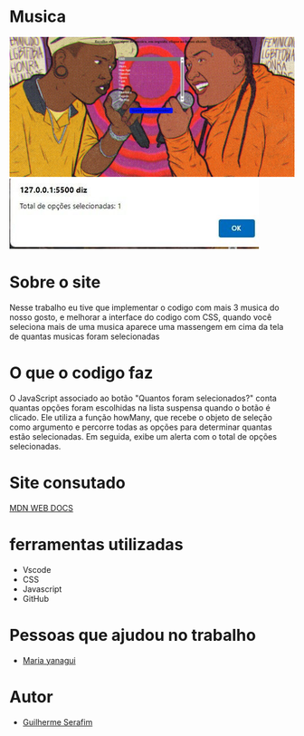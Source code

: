 # Musica
![teladelogin](musica.jpeg)
![teladelogin](whatss.jpg)

# Sobre o site
Nesse trabalho eu tive que implementar o codigo com mais 3 musica do nosso gosto, e melhorar a interface do codigo com CSS, quando você seleciona mais de uma musica aparece uma massengem em cima da tela de quantas musicas foram selecionadas

# O que o codigo faz
 O JavaScript associado ao botão "Quantos foram selecionados?" conta quantas opções foram escolhidas na lista suspensa quando o botão é clicado. Ele utiliza a função howMany, que recebe o objeto de seleção como argumento e percorre todas as opções para determinar quantas estão selecionadas. Em seguida, exibe um alerta com o total de opções selecionadas.

 # Site consutado
 [MDN WEB DOCS](https://developer.mozilla.org/pt-BR/docs/Web/JavaScript/Guide/Control_flow_and_error_handling) 

 # ferramentas utilizadas 
 * Vscode
 * CSS
 * Javascript
 * GitHub

# Pessoas que ajudou no trabalho 
* [Maria yanagui]( https://github.com/mariayanagui)

# Autor
* [Guilherme Serafim](https://github.com/Guilimas2)



